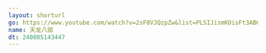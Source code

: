 ```yaml
---
layout: shorturl
go: https://www.youtube.com/watch?v=2sF8VJQzpZw&list=PLSIJismKOisFt3AB6ipkKWBOaRi8atLQY
name: 天龙八部
dt: 240805143447
---
```


